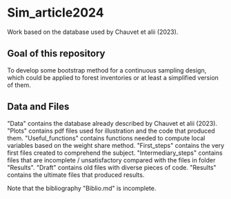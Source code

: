 # Sim_article2024

[Travail à partir de la base de données utilisée par Chauvet et alii (2023).]: <> ()
Work based on the database used by Chauvet et alii (2023).

## Goal of this repository

To develop some bootstrap method for a continuous sampling design, which could be applied to forest inventories or at least a simplified version of them.

## Data and Files

"Data" contains the database already described by Chauvet et alii (2023).
"Plots" contains pdf files used for illustration and the code that produced them.
"Useful_functions" contains functions needed to compute local variables based on the weight share method.
"First_steps" contains the very first files created to comprehend the subject.
"Intermediary_steps" contains files that are incomplete / unsatisfactory compared with the files in folder "Results".
"Draft" contains old files with diverse pieces of code.
"Results" contains the ultimate files that produced results.

Note that the bibliography "Biblio.md" is incomplete.
